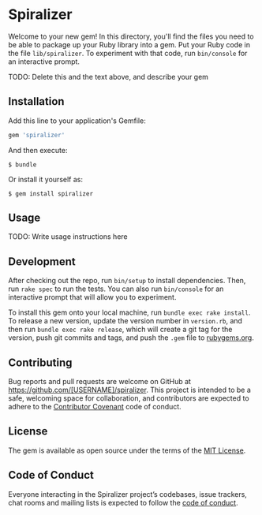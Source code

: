 # Spiralizer

Welcome to your new gem! In this directory, you'll find the files you need to be able to package up your Ruby library into a gem. Put your Ruby code in the file `lib/spiralizer`. To experiment with that code, run `bin/console` for an interactive prompt.

TODO: Delete this and the text above, and describe your gem

## Installation

Add this line to your application's Gemfile:

```ruby
gem 'spiralizer'
```

And then execute:

    $ bundle

Or install it yourself as:

    $ gem install spiralizer

## Usage

TODO: Write usage instructions here

## Development

After checking out the repo, run `bin/setup` to install dependencies. Then, run `rake spec` to run the tests. You can also run `bin/console` for an interactive prompt that will allow you to experiment.

To install this gem onto your local machine, run `bundle exec rake install`. To release a new version, update the version number in `version.rb`, and then run `bundle exec rake release`, which will create a git tag for the version, push git commits and tags, and push the `.gem` file to [rubygems.org](https://rubygems.org).

## Contributing

Bug reports and pull requests are welcome on GitHub at https://github.com/[USERNAME]/spiralizer. This project is intended to be a safe, welcoming space for collaboration, and contributors are expected to adhere to the [Contributor Covenant](http://contributor-covenant.org) code of conduct.

## License

The gem is available as open source under the terms of the [MIT License](http://opensource.org/licenses/MIT).

## Code of Conduct

Everyone interacting in the Spiralizer project’s codebases, issue trackers, chat rooms and mailing lists is expected to follow the [code of conduct](https://github.com/[USERNAME]/spiralizer/blob/master/CODE_OF_CONDUCT.md).
